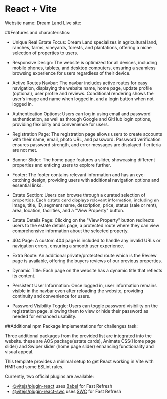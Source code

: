 # React + Vite

Website name: Dream Land
Live site:

##Features and characteristics:

- Unique Real Estate Focus: Dream Land specializes in agricultural land, ranches, farms, vineyards, forests, and plantations, offering a niche selection of properties to users.

- Responsive Design: The website is optimized for all devices, including mobile phones, tablets, and desktop computers, ensuring a seamless browsing experience for users regardless of their device.

- Active Routes Navbar: The navbar includes active routes for easy navigation, displaying the website name, home page, update profile (optional), user profile and reviews. Conditional rendering shows the user's image and name when logged in, and a login button when not logged in.

- Authentication Options: Users can log in using email and password authentication, as well as through Google and GitHub login options, providing flexibility and convenience for users.

- Registration Page: The registration page allows users to create accounts with their name, email, photo URL, and password. Password verification ensures password strength, and error messages are displayed if criteria are not met.

- Banner Slider: The home page features a slider, showcasing different properties and enticing users to explore further.

- Footer: The footer contains relevant information and has an eye-catching design, providing users with additional navigation options and essential links.

- Estate Section: Users can browse through a curated selection of properties. Each estate card displays relevant information, including an image, title, ID, segment name, description, price, status (sale or rent), area, location, facilities, and a "View Property" button.

- Estate Details Page: Clicking on the "View Property" button redirects users to the estate details page, a protected route where they can view comprehensive information about the selected property.

- 404 Page: A custom 404 page is included to handle any invalid URLs or navigation errors, ensuring a smooth user experience.

- Extra Route: An additional private/protected route which is the Review page is available, offering the buyers reviews of our previous properties.

- Dynamic Title: Each page on the website has a dynamic title that reflects its content.

- Persistent User Information: Once logged in, user information remains visible in the navbar even after reloading the website, providing continuity and convenience for users.

- Password Visibility Toggle: Users can toggle password visibility on the registration page, allowing them to view or hide their password as needed for enhanced usability.

##Additional npm Package Implementations for challenges task:

Three additional packages from the provided list are integrated into the website. these are AOS package(estate cards), Animate CSS(Home page slider) and Swiper slider (home page slider) enhancing functionality and visual appeal.

This template provides a minimal setup to get React working in Vite with HMR and some ESLint rules.

Currently, two official plugins are available:

- [@vitejs/plugin-react](https://github.com/vitejs/vite-plugin-react/blob/main/packages/plugin-react/README.md) uses [Babel](https://babeljs.io/) for Fast Refresh
- [@vitejs/plugin-react-swc](https://github.com/vitejs/vite-plugin-react-swc) uses [SWC](https://swc.rs/) for Fast Refresh
